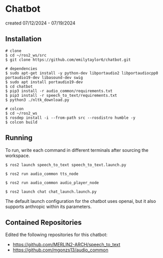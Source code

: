 # Chatbot
created 07/12/2024 - 07/19/2024

## Installation

```shell
# clone
$ cd ~/ros2_ws/src
$ git clone https://github.com/emilytaylor6/chatbot.git

# dependencies
$ sudo apt-get install -y python-dev libportaudio2 libportaudiocpp0 portaudio19-dev libasound-dev swig
$ sudo apt install portaudio19-dev
$ cd chatbot
$ pip3 install -r audio_common/requirements.txt
$ pip3 install -r speech_to_text/requirements.txt
$ python3 ./nltk_download.py

# colcon
$ cd ~/ros2_ws
$ rosdep install -i --from-path src --rosdistro humble -y
$ colcon build
```

## Running
To run, write each command in different terminals after sourcing the workspace. 

```shell
$ ros2 launch speech_to_text speech_to_text.launch.py
```

```shell
$ ros2 run audio_common tts_node
```

```shell
$ ros2 run audio_common audio_player_node
```

```shell
$ ros2 launch chat chat_launch.launch.py
```

The default launch configuration for the chatbot uses openai, but it also supports anthropic within its parameters.

## Contained Repositories
Edited the following repositories for this chatbot:
- https://github.com/MERLIN2-ARCH/speech_to_text
- https://github.com/mgonzs13/audio_common
